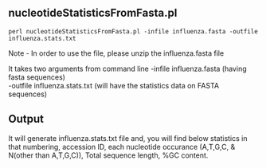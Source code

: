 ## nucleotideStatisticsFromFasta.pl
~~~
perl nucleotideStatisticsFromFasta.pl -infile influenza.fasta -outfile influenza.stats.txt
~~~

Note - In order to use the file, please unzip the influenza.fasta file

It takes two arguments from command line
-infile influenza.fasta (having fasta sequences)  
-outfile influenza.stats.txt (will have the statistics data on FASTA sequences)

## Output

It will generate influenza.stats.txt file and, you will find below statistics in that
numbering, accession ID, each nucleotide occurance (A,T,G,C, & N(other than A,T,G,C)), Total sequence length, %GC content. 
